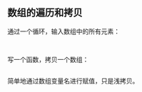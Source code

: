 ## 数组的遍历和拷贝

通过一个循环，输入数组中的所有元素：

```java
 
```

写一个函数，拷贝一个数组：

```java

```

简单地通过数组变量名进行赋值，只是浅拷贝。

```java
 
```

